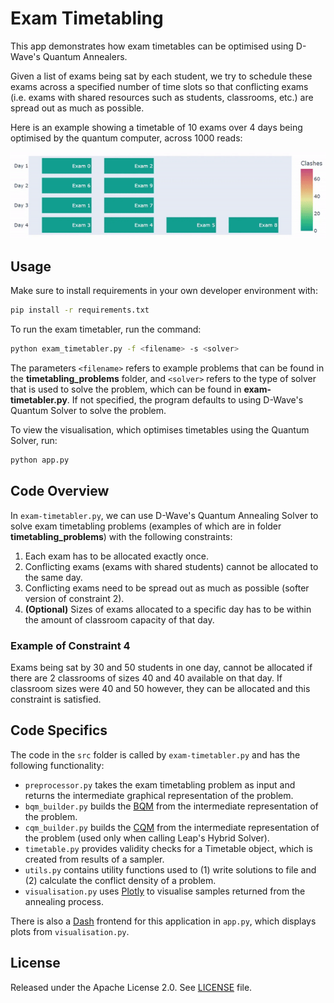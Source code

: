 # Exam Timetabling

This app demonstrates how exam timetables can be optimised using D-Wave's Quantum Annealers.

Given a list of exams being sat by each student, we try to schedule these exams across a specified number of time slots so that conflicting exams (i.e. exams with shared resources such as students, classrooms, etc.) are spread out as much as possible.

Here is an example showing a timetable of 10 exams over 4 days being optimised by the quantum computer, across 1000 reads:

![Exam Timetable](exam-timetable.gif)

## Usage

Make sure to install requirements in your own developer environment with:
```bash
pip install -r requirements.txt
``` 

To run the exam timetabler, run the command:

```bash
python exam_timetabler.py -f <filename> -s <solver>
```

The parameters ``<filename>`` refers to example problems that can be found in the **timetabling_problems** folder, and ``<solver>`` refers to the type of solver that is used to solve the problem, which can be found in **exam-timetabler.py**. If not specified, the program defaults to using D-Wave's Quantum Solver to solve the problem.

To view the visualisation, which optimises timetables using the Quantum Solver, run:

```bash
python app.py
```


## Code Overview

In `exam-timetabler.py`, we can use D-Wave's Quantum Annealing Solver to solve exam timetabling problems (examples of which are in folder **timetabling_problems**) with the following constraints:

1. Each exam has to be allocated exactly once.
2. Conflicting exams (exams with shared students) cannot be allocated to the same day.
3. Conflicting exams need to be spread out as much as possible (softer version of constraint 2).
4. **(Optional)** Sizes of exams allocated to a specific day has to be within the amount of classroom capacity of that day. 

### Example of Constraint 4
Exams being sat by 30 and 50 students in one day, cannot be allocated if there are 2 classrooms of sizes 40 and 40 available on that day. If classroom sizes were 40 and 50 however, they can be allocated and this constraint is satisfied.


## Code Specifics

The code in the `src` folder is called by `exam-timetabler.py` and has the following functionality:

* `preprocessor.py` takes the exam timetabling problem as input and returns the intermediate graphical representation of the problem.
* `bqm_builder.py` builds the [BQM](https://docs.ocean.dwavesys.com/en/stable/concepts/bqm.html) from the intermediate representation of the problem.
* `cqm_builder.py` builds the [CQM](https://docs.ocean.dwavesys.com/en/stable/concepts/cqm.html) from the intermediate representation of the problem (used only when calling Leap's Hybrid Solver).
* `timetable.py` provides validity checks for a Timetable object, which is created from results of a sampler.
* `utils.py` contains utility functions used to (1) write solutions to file and (2) calculate the conflict density of a problem.
* `visualisation.py` uses [Plotly](https://plotly.com/) to visualise samples returned from the annealing process.

There is also a [Dash](https://dash.plotly.com/) frontend for this application in `app.py`, which displays plots from `visualisation.py`.

<!-- ## References

A. Person, "Title of Amazing Information", [short link
name](https://example.com/) -->

## License

Released under the Apache License 2.0. See [LICENSE](LICENSE) file.
